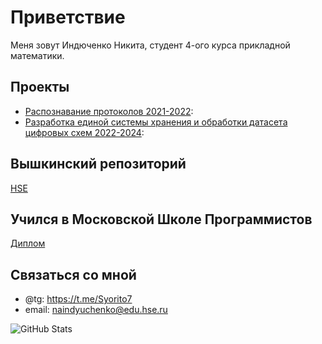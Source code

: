 # Приветствие

Меня зовут Индюченко Никита, студент 4-ого курса прикладной математики.

## Проекты

- [Распознавание протоколов 2021-2022](https://github.com/Alex-Karma/ML_Project/tree/main):
- [Разработка единой системы хранения и обработки датасета цифровых схем 2022-2024](https://github.com/vvzunin/CircuitGen_Generator):

## Вышкинский репозиторий
[HSE](https://github.com/Syorito7/Tasks)

## Учился в Московской Школе Программистов
[Диплом](https://github.com/Syorito7/Tasks/tree/main/SHP)

## Связаться со мной

- @tg: https://t.me/Syorito7
- email: naindyuchenko@edu.hse.ru

![GitHub Stats](https://github-readme-stats.vercel.app/api?username=Syorito7&show_icons=true&theme=radical)
